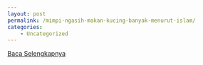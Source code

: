 ```yaml
---
layout: post
permalink: /mimpi-ngasih-makan-kucing-banyak-menurut-islam/
categories:
    - Uncategorized
---
```


[Baca Selengkapnya](/10)